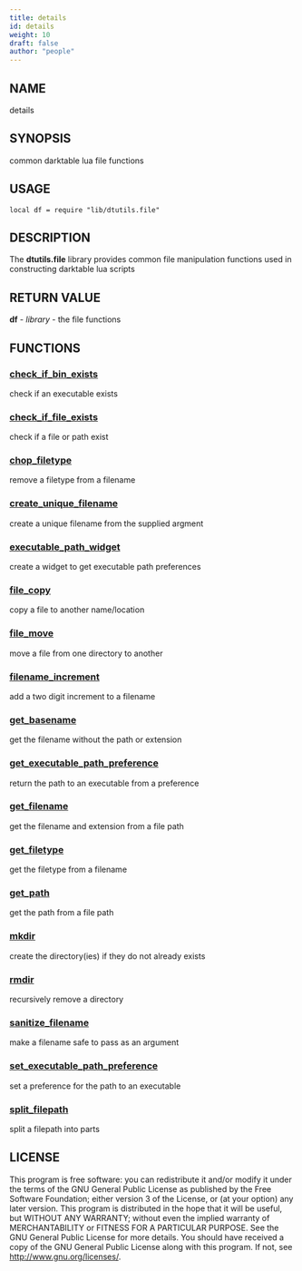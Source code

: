 ```yaml
---
title: details
id: details
weight: 10
draft: false
author: "people"
---
```


## NAME

details

## SYNOPSIS

common darktable lua file functions

## USAGE
```
local df = require "lib/dtutils.file"
```
## DESCRIPTION

The **dtutils.file** library provides common file manipulation functions used in
constructing darktable lua scripts

## RETURN VALUE

**df** - _library_ - the file functions

## FUNCTIONS

### [check_if_bin_exists](check_if_bin_exists.md)

check if an executable exists

### [check_if_file_exists](check_if_file_exists.md)

check if a file or path exist

### [chop_filetype](chop_filetype.md)

remove a filetype from a filename

### [create_unique_filename](create_unique_filename.md)

create a unique filename from the supplied argment

### [executable_path_widget](executable_path_widget.md)

create a widget to get executable path preferences

### [file_copy](file_copy.md)

copy a file to another name/location

### [file_move](file_move.md)

move a file from one directory to another

### [filename_increment](filename_increment.md)

add a two digit increment to a filename

### [get_basename](get_basename.md)

get the filename without the path or extension

### [get_executable_path_preference](get_executable_path_preference.md)

return the path to an executable from a preference

### [get_filename](get_filename.md)

get the filename and extension from a file path

### [get_filetype](get_filetype.md)

get the filetype from a filename

### [get_path](get_path.md)

get the path from a file path

### [mkdir](mkdir.md)

create the directory(ies) if they do not already exists

### [rmdir](rmdir.md)

recursively remove a directory

### [sanitize_filename](sanitize_filename.md)

make a filename safe to pass as an argument

### [set_executable_path_preference](set_executable_path_preference.md)

set a preference for the path to an executable

### [split_filepath](split_filepath.md)

split a filepath into parts

## LICENSE

This program is free software: you can redistribute it and/or modify
it under the terms of the GNU General Public License as published by
the Free Software Foundation; either version 3 of the License, or
(at your option) any later version.
This program is distributed in the hope that it will be useful,
but WITHOUT ANY WARRANTY; without even the implied warranty of
MERCHANTABILITY or FITNESS FOR A PARTICULAR PURPOSE.  See the
GNU General Public License for more details.
You should have received a copy of the GNU General Public License
along with this program.  If not, see <http://www.gnu.org/licenses/>.


